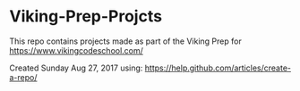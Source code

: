 # Viking-Prep-Projcts
This repo contains projects made as part of the Viking Prep for https://www.vikingcodeschool.com/

Created Sunday Aug 27, 2017 using: https://help.github.com/articles/create-a-repo/
